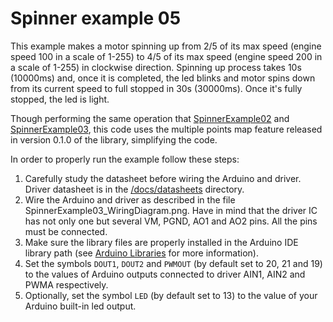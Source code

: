 # Spinner example 05
This example makes a motor spinning up from 2/5 of its max speed (engine speed 100 in a scale of 1-255) to 4/5 of its max speed (engine speed 200 in a scale of 1-255) in clockwise direction. Spinning up process takes 10s (10000ms) and, once it is completed, the led blinks and motor spins down from its current speed to full stopped in 30s (30000ms). Once it's fully stopped, the led is light.

Though performing the same operation that [SpinnerExample02](https://github.com/VGavara/ArduinoTB6612FNG/tree/main/examples/Spinner/SpinnerExample02) and [SpinnerExample03](https://github.com/VGavara/ArduinoTB6612FNG/tree/main/examples/Spinner/SpinnerExample03), this code uses the multiple points map feature released in version 0.1.0 of the library, simplifying the code.

In order to properly run the example follow these steps:
1. Carefully study the datasheet before wiring the Arduino and driver. Driver datasheet is in the [/docs/datasheets](https://github.com/VGavara/ArduinoTB6612FNG/tree/main/docs/datasheets) directory.
2. Wire the Arduino and driver as described in the file SpinnerExample03_WiringDiagram.png. Have in mind that the driver IC has not only one but several VM, PGND, AO1 and AO2 pins. All the pins must be connected. 
3. Make sure the library files are properly installed in the Arduino IDE library path (see [Arduino Libraries](https://www.arduino.cc/en/Hacking/Libraries) for more information).
4. Set the symbols `DOUT1`, `DOUT2` and `PWMOUT` (by default set to 20, 21 and 19) to the values of Arduino outputs connected to driver AIN1, AIN2 and PWMA respectively.
5. Optionally, set the symbol `LED` (by default set to 13) to the value of your Arduino built-in led output.
